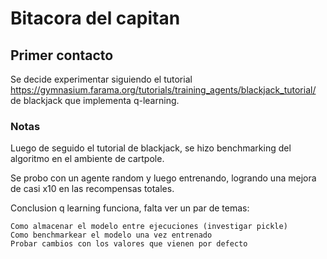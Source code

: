 # Bitacora del capitan

## Primer contacto

Se decide experimentar siguiendo el tutorial https://gymnasium.farama.org/tutorials/training_agents/blackjack_tutorial/ de blackjack que implementa q-learning.

### Notas

Luego de seguido el tutorial de blackjack, se hizo benchmarking del algoritmo en el ambiente de cartpole.

Se probo con un agente random y luego entrenando, logrando una mejora de casi x10 en las recompensas totales.

Conclusion q learning funciona, falta ver un par de temas:

    Como almacenar el modelo entre ejecuciones (investigar pickle)
    Como benchmarkear el modelo una vez entrenado
    Probar cambios con los valores que vienen por defecto